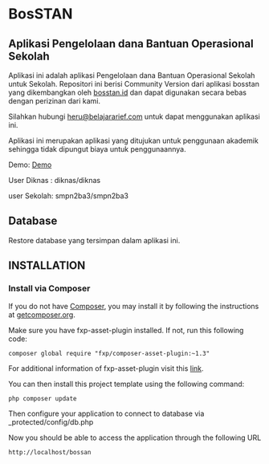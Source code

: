 BosSTAN
===================

Aplikasi Pengelolaan dana Bantuan Operasional Sekolah
-------------------
Aplikasi ini adalah aplikasi Pengelolaan dana Bantuan Operasional Sekolah untuk Sekolah. Repositori ini berisi Community Version dari aplikasi bosstan yang dikembangkan oleh [bosstan.id](https://bosstan.id) dan dapat digunakan secara bebas dengan perizinan dari kami.

Silahkan hubungi heru@belajararief.com untuk dapat menggunakan aplikasi ini.

Aplikasi ini merupakan aplikasi yang ditujukan untuk penggunaan akademik sehingga tidak dipungut biaya untuk penggunaannya.

Demo:  [Demo](http://showcase.belajararief.com/bossan)

User Diknas : diknas/diknas

user Sekolah: smpn2ba3/smpn2ba3

Database
------------

Restore database yang tersimpan dalam aplikasi ini.

INSTALLATION
------------

### Install via Composer

If you do not have [Composer](http://getcomposer.org/), you may install it by following the instructions
at [getcomposer.org](http://getcomposer.org/doc/00-intro.md#installation-nix).

Make sure you have fxp-asset-plugin installed. If not, run this following code:
~~~
composer global require "fxp/composer-asset-plugin:~1.3"
~~~

For additional information of fxp-asset-plugin visit this [link](https://github.com/fxpio/composer-asset-plugin/blob/master/Resources/doc/index.md).

You can then install this project template using the following command:

~~~
php composer update
~~~

Then configure your application to connect to database via _protected/config/db.php

Now you should be able to access the application through the following URL

~~~
http://localhost/bossan
~~~
